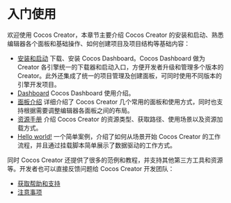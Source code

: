 # 入门使用

欢迎使用 Cocos Creator，本章节主要介绍 Cocos Creator 的安装和启动、熟悉编辑器各个面板和基础操作、如何创建项目及项目结构等基础内容：

- [安装和启动](install/index.md)
    下载、安装 Cocos Dashboard。Cocos Dashboard 做为 Creator 各引擎统一的下载器和启动入口，方便开发者升级和管理多个版本的 Creator。此外还集成了统一的项目管理及创建面板，可同时使用不同版本的引擎开发项目。
- [Dashboard](dashboard/index.md)
    Cocos Dashboard 使用介绍。
- [面板介绍](../editor/index.md)
    详细介绍了 Cocos Creator 几个常用的面板和使用方式，同时也支持根据需要调整编辑器各面板之间的布局。
- [资源手册](../asset/index.md)
    介绍 Cocos Creator 的资源类型、获取路径、使用场景以及资源加载方式。
- [Hello world!](helloworld/index.md)
    一个简单案例，介绍了如何从场景开始 Cocos Creator 的工作流程，并且通过挂载脚本简单展示了数据驱动的工作方式。

同时 Cocos Creator 还提供了很多的范例和教程，并支持其他第三方工具和资源等。开发者也可以直接反馈问题给 Cocos Creator 开发团队：

- [获取帮助和支持](support.md)
- [注意事项](attention/index.md)
